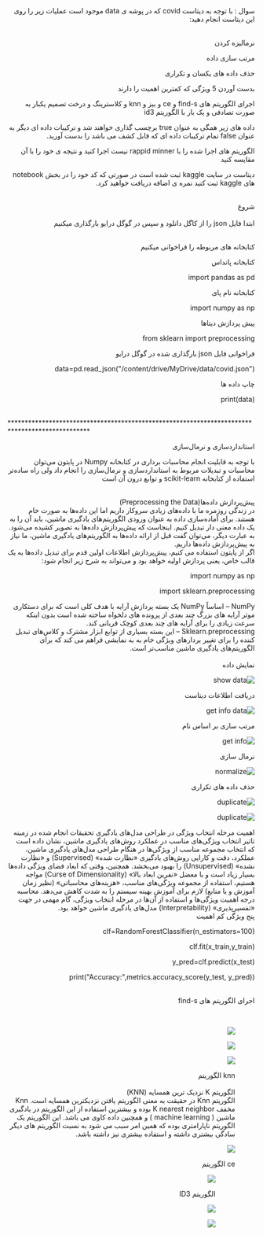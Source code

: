 <div dir="rtl">
سوال : با توجه به دیتاست covid که در پوشه ی data موجود است عملیات زیر را روی این دیتاست انجام دهید:
</div>  
<br/>

<div dir="rtl">
  
نرمالیزه کردن

مرتب سازی داده
  
حذف داده های یکسان و تکراری
  
بدست آوردن 5 ویژگی که کمترین اهمیت را دارند
  
اجرای الگوریتم های find-s و ce و بیز و knn و کلاسترینگ و درخت تصمیم یکبار به صورت تصادفی و یک بار با الگوریتم id3
  
داده های زیر همگی به عنوان true برچسب گذاری خواهند شد و ترکیبات داده ای دیگر به عنوان false تمام ترکیبات داده ای که قابل کشف می باشد را بدست آورید.
  
الگوریتم های اجرا شده را با rappid minner نیست اجرا کنید و نتیجه ی خود را با آن مقایسه کنید
  
دیتاست در سایت kaggle ثبت شده است در صورتی که کد خود را در بخش notebook های kaggle ثبت کنید نمره ی اضافه دریافت خواهید کرد.
  
</div> 

<br/>

<div dir="rtl">
شروع
</div>
<br/>
<div dir="rtl">
ابتدا فایل json را از کاگل دانلود و سپس در گوگل درایو بارگذاری میکنیم 
</div>  
<br/>

<div dir="rtl">
  
کتابخانه های مربوطه را فراخوانی میکنیم

کتابخانه پانداس  

import pandas as pd

کتابخانه نام پای

import numpy as np

پیش پردازش دیتاها

from sklearn import preprocessing

فراخوانی فایل json بارگذاری شده در گوگل درایو

data=pd.read_json("/content/drive/MyDrive/data/covid.json")

چاپ داده ها

print(data)
  
</div>

<br/>
***********************************************************************************************
<div dir="rtl">
  
استانداردسازی و نرمال‌سازی
  
با توجه به قابلیت انجام محاسبات برداری در کتابخانه Numpy در پایتون می‌توان محاسبات و تبدیلات مربوط به استانداردسازی و نرمال‌سازی را انجام داد ولی راه ساده‌تر استفاده از کتابخانه scikit-learn و توابع درون آن است
<div/>
<br/>
  
<div dir="rtl">
پیش‌پردازش داده‌ها(Preprocessing the Data)
<div/>

<div dir="rtl">
در زندگی روزمره ما با داده‌های زیادی سروکار داریم اما این داده‌ها به صورت خام هستند. برای آماده‌سازی داده به عنوان ورودی الگوریتم‌های یادگیری ماشین، باید آن را به یک داده معنی دار تبدیل کنیم. اینجاست که پیش‌پردازش داده‌ها به تصویر کشیده می‌شود. به عبارت دیگر، می‌توان گفت قبل از ارائه داده‌ها به الگوریتم‌های یادگیری ماشین، ما نیاز به پیش‌پردازش داده‌ها داریم.
<div/>

<div dir="rtl">
اگر از پایتون استفاده می کنیم، پیش‌پردازش اطلاعات اولین قدم برای تبدیل داده‌ها به یک قالب خاص، یعنی پردازش اولیه خواهد بود و می‌تواند به شرح زیر انجام شود:
<div/>
  
import numpy as np
  
import sklearn.preprocessing

<div dir="rtl">
NumPy – اساساً NumPy یک بسته پردازش آرایه با هدف کلی است که برای دستکاری موثر آرایه های بزرگ چند بعدی از پرونده های دلخواه ساخته شده است بدون اینکه سرعت زیادی را برای آرایه های چند بعدی کوچک قربانی کند.
<div/>
  
  
<div dir="rtl">  
Sklearn.preprocessing – این بسته بسیاری از توابع ابزار مشترک و کلاس‌های تبدیل کننده را برای تغییر بردارهای ویژگی خام به به نمایشی فراهم می کند که برای الگوریتم‌های یادگیری ماشین مناسب‌تر است.    
<div/>
<br/>
  
<div dir="rtl">  
نمایش داده
</div>
  
![show data](https://github.com/semnan-university-ai/machine-learning-class/blob/main/final%20project/Homayontoosy/pic/1.jpg)

<div dir="rtl">  
دریافت اطلاعات دیتاست
</div>  
  
![get info data](https://github.com/semnan-university-ai/machine-learning-class/blob/main/final%20project/Homayontoosy/pic/2.jpg)  
  
<div dir="rtl">  
مرتب سازی بر اساس نام
</div>   

![get info](https://github.com/semnan-university-ai/machine-learning-class/blob/main/final%20project/Homayontoosy/pic/4.jpg)  

<div dir="rtl">  
نرمال سازی
</div>    
  
![normalize](https://github.com/semnan-university-ai/machine-learning-class/blob/main/final%20project/Homayontoosy/pic/5.jpg)  
  
<div dir="rtl"> 
حذف داده های تکراری  
</div>
  
![duplicate](https://github.com/semnan-university-ai/machine-learning-class/blob/main/final%20project/Homayontoosy/pic/6.jpg)  

  
![duplicate](https://github.com/semnan-university-ai/machine-learning-class/blob/main/final%20project/Homayontoosy/pic/7.jpg)    
  
<div dir="rtl"> 
اهمیت مرحله انتخاب ویژگی در طراحی مدل‌های یادگیری
تحقیقات انجام شده در زمینه تاثیر انتخاب ویژگی‌های مناسب در عملکرد روش‌های یادگیری ماشین، نشان داده است که انتخاب مجموعه مناسب از ویژگی‌ها در هنگام طراحی مدل‌های یادگیری ماشین، عملکرد، دقت و کارایی روش‌های یادگیری «نظارت شده» (Supervised) و «نظارت نشده» (Unsupervised) را بهبود می‌بخشد. همچنین، وقتی که ابعاد فضای ویژگی داده‌ها بسیار زیاد است و با معضل «نفرین ابعاد بالا» (Curse of Dimensionality) مواجه هستیم، استفاده از مجموعه ویژگی‌های مناسب، «هزینه‌های محاسباتی» (نظیر زمان آموزش و یا منابع) لازم برای آموزش بهینه سیستم را به شدت کاهش می‌دهد. محاسبه درجه اهمیت ویژگی‌ها و استفاده از آن‌ها در مرحله انتخاب ویژگی، گام مهمی در جهت «تفسیرپذیری» (Interpretability) مدل‌های یادگیری ماشین خواهد بود. 
</div>

<div dir="rtl"> 
پنج ویژگی کم اهمیت
</div>

clf=RandomForestClassifier(n_estimators=100)
  
clf.fit(x_train,y_train)

y_pred=clf.predict(x_test)

print("Accuracy:",metrics.accuracy_score(y_test, y_pred))


<br/>

<div dir="rtl">
اجرای الگوریتم های find-s
<dir/>
  
<br/>

![](https://github.com/semnan-university-ai/machine-learning-class/blob/main/final%20project/Homayontoosy/pic/8finds.jpg)
  
![](https://github.com/semnan-university-ai/machine-learning-class/blob/main/final%20project/Homayontoosy/pic/9finds.jpg)
  
![](https://github.com/semnan-university-ai/machine-learning-class/blob/main/final%20project/Homayontoosy/pic/10finds.jpg)  
  
<div dir="rtl">
knn الگوریتم
</div>
<br/>  
<div dir="rtl">  
الگوریتم K نزدیک ترین همسایه (KNN)  
</div> 

<div dir="rtl">
الگوریتم Knn در حقیقت به معنی الگوریتم یافتن نزدیکترین همسایه است. Knn مخفف K nearest neighbor بوده و بیشترین استفاده از این الگوریتم در یادگیری ماشین ( machine learning ) و همچنین داده کاوی می باشد. این الگوریتم یک الگوریتم ناپارامتری بوده که همین امر سبب می شود به نسبت الگوریتم های دیگر سادگی بیشتری داشته و استفاده بیشتری نیز داشته باشد.
</div>  

  
![](https://github.com/semnan-university-ai/machine-learning-class/blob/main/final%20project/Homayontoosy/pic/1knn.jpg)

<div dir="rtl">
ce الگوریتم
<dir/> 
    
![](https://github.com/semnan-university-ai/machine-learning-class/blob/main/final%20project/Homayontoosy/pic/ce.jpg)  

<div dir="rtl">
الگوریتم ID3
</div>  
  
![](https://github.com/semnan-university-ai/machine-learning-class/blob/main/final%20project/Homayontoosy/pic/1id3.jpg)
  
![](https://github.com/semnan-university-ai/machine-learning-class/blob/main/final%20project/Homayontoosy/pic/2id3.jpg)  
  
